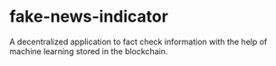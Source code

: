 # fake-news-indicator
A decentralized application to fact check information with the help of machine learning stored in the blockchain.
